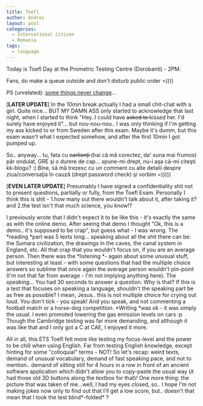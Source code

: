 ```yaml
---
title: Toefl
author: Andrei
layout: post
categories:
  - International Citizen
  - Romania
tags:
  - language
---
```

Today is Toefl Day at the Prometric Testing Centre (Dorobanti) - 2PM.

Fans, do make a queue outside and don't disturb public order =))))

PS (unrelated): [some things never change][1]...

[**LATER UPDATE**] In the 10min break actually I had a small chit-chat with a girl. Quite nice... BUT MY DAMN ASS only started to acknowledge that last night, when I started to think "Hey..I could have <strike>asked to </strike>kiss*ed* her. I'd surely have enjoyed it"... but nou-nou-nou.. I was only thinking if I'm getting my ass kicked to or from Sweden after this exam. Maybe it's dumm, but this exam wasn't what I expected somehow, and after the first 10min I got pumped up.

So.. anyway... tu, fata cu <strike>carlionţi </strike>(hai că mă corectez, da' suna mai frumos) păr ondulat, GRE şi o durere de cap... spune-mi drept, nu-i aşa că-mi citeşti kk-blogu? :) Bine, să mă trezesc cu un comment cu alte detalii despre ziua/conversaţia în cauză (drept password check) şi vorbim =)))))

[**EVEN LATER UPDATE**] Presumably I have signed a confidentiality shit not to present questions, partially or fully, from the Toefl Exam. Personally I think this is shit - 1.how many out there wouldn't talk about it, after taking it? and 2.the test isn't that much science, you know!?

I previously wrote that I didn't expect it to be like this - it's exactly the same as with the online demo. After seeing that demo I thought "Ok, this is a demo.. it's supposed to be crap", but guess what - I was wrong. The *reading *part was 5 texts long... speaking about all the shit there can be: the Sumara civilization, the drawings in the caves, the canal system in England, etc. All that crap that you wouldn't focus on, if you are an average person. Then there was the *listening *- again about some unusual stuff, but interesting at least - with some questions that had the multiple choice answers so sublime that once again the average person wouldn't pin-point (I'm not that far from average - I'm not implying anything here). The *speaking*... You had 30 seconds to answer a question. Why is that? If this is a test that focuses on speaking a language, shouldn't the speaking part be as free as possible? I mean, Jesus.. this is not multiple choice for crying out loud. You don't tick - you speak! And you speak, and not commenting a football match or a horse-dog competition. *Writing *was ok - it was simply the usual. I even promoted lowering the gas emission levels on cars :p Though the Cambridge testing was far more demanding, and although it was like that and I only got a C at CAE, I enjoyed it more.

All in all, this ETS Toefl felt more like testing my focus-level and the power to be chill when using English. Far from testing English knowledge, except hinting for some "colloquial" terms - NOT! So let's recap: weird texts, demand of unusual vocabulary, demand of fast speaking pace, and not to mention.. demand of sitting still for 4 hours in a row in front of an ancient software application which didn't allow you to copy-paste the usual way (it had those old 3D buttons along the textbox for that)! One more thing: the picture that was taken of me...well, I had my eyes closed, so.. I hope I'm not making jokes now only to find out that I'll get a low score, but.. doesn't that mean that I took the test blind*-folded* ?

 [1]: http://desiderius.wordpress.com/2007/03/01/polish-messengers/#comment-2368